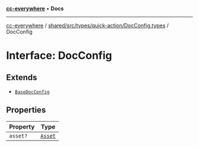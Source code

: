 [**cc-everywhere**](../../../../../../index.md) • **Docs**

***

[cc-everywhere](../../../../../../index.md) / [shared/src/types/quick-action/DocConfig.types](../index.md) / DocConfig

# Interface: DocConfig

## Extends

- [`BaseDocConfig`](../../../DesignConfig.types/interfaces/BaseDocConfig.md)

## Properties

| Property | Type |
| ------ | ------ |
| `asset?` | [`Asset`](../../../Asset.types/type-aliases/Asset.md) |
